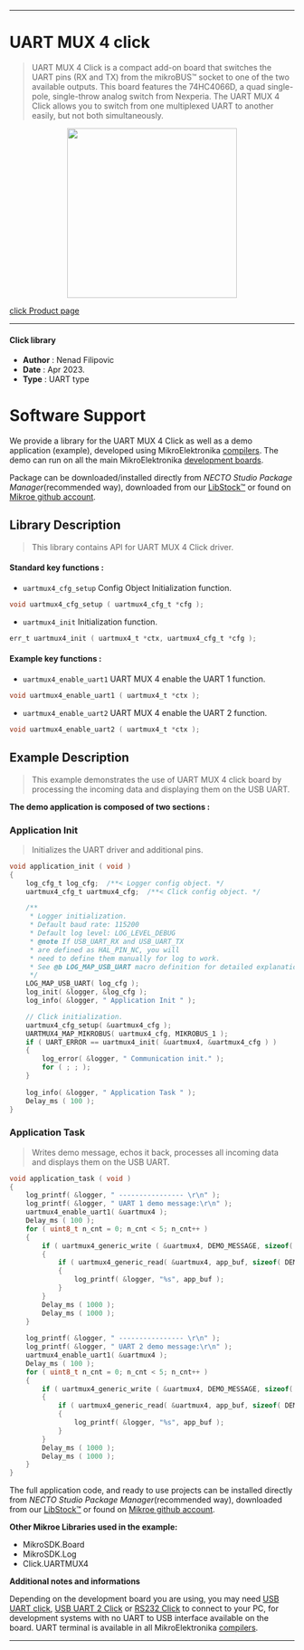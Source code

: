 
---
# UART MUX 4 click

> UART MUX 4 Click is a compact add-on board that switches the UART pins (RX and TX) 
from the mikroBUS™ socket to one of the two available outputs. 
This board features the 74HC4066D, a quad single-pole, single-throw analog switch from Nexperia. 
The UART MUX 4 Click allows you to switch from one multiplexed UART to another easily, 
but not both simultaneously.

<p align="center">
  <img src="https://download.mikroe.com/images/click_for_ide/uartmux4_click.png" height=300px>
</p>

[click Product page](https://www.mikroe.com/uart-mux-4-click)

---


#### Click library

- **Author**        : Nenad Filipovic
- **Date**          : Apr 2023.
- **Type**          : UART type


# Software Support

We provide a library for the UART MUX 4 Click
as well as a demo application (example), developed using MikroElektronika
[compilers](https://www.mikroe.com/necto-studio).
The demo can run on all the main MikroElektronika [development boards](https://www.mikroe.com/development-boards).

Package can be downloaded/installed directly from *NECTO Studio Package Manager*(recommended way), downloaded from our [LibStock&trade;](https://libstock.mikroe.com) or found on [Mikroe github account](https://github.com/MikroElektronika/mikrosdk_click_v2/tree/master/clicks).

## Library Description

> This library contains API for UART MUX 4 Click driver.

#### Standard key functions :

- `uartmux4_cfg_setup` Config Object Initialization function.
```c
void uartmux4_cfg_setup ( uartmux4_cfg_t *cfg );
```

- `uartmux4_init` Initialization function.
```c
err_t uartmux4_init ( uartmux4_t *ctx, uartmux4_cfg_t *cfg );
```

#### Example key functions :

- `uartmux4_enable_uart1` UART MUX 4 enable the UART 1 function.
```c
void uartmux4_enable_uart1 ( uartmux4_t *ctx );
```

- `uartmux4_enable_uart2` UART MUX 4 enable the UART 2 function.
```c
void uartmux4_enable_uart2 ( uartmux4_t *ctx );
```

## Example Description

> This example demonstrates the use of UART MUX 4 click board by processing
> the incoming data and displaying them on the USB UART.

**The demo application is composed of two sections :**

### Application Init

> Initializes the UART driver and additional pins.

```c
void application_init ( void ) 
{
    log_cfg_t log_cfg;  /**< Logger config object. */
    uartmux4_cfg_t uartmux4_cfg;  /**< Click config object. */

    /** 
     * Logger initialization.
     * Default baud rate: 115200
     * Default log level: LOG_LEVEL_DEBUG
     * @note If USB_UART_RX and USB_UART_TX 
     * are defined as HAL_PIN_NC, you will 
     * need to define them manually for log to work. 
     * See @b LOG_MAP_USB_UART macro definition for detailed explanation.
     */
    LOG_MAP_USB_UART( log_cfg );
    log_init( &logger, &log_cfg );
    log_info( &logger, " Application Init " );

    // Click initialization.
    uartmux4_cfg_setup( &uartmux4_cfg );
    UARTMUX4_MAP_MIKROBUS( uartmux4_cfg, MIKROBUS_1 );
    if ( UART_ERROR == uartmux4_init( &uartmux4, &uartmux4_cfg ) ) 
    {
        log_error( &logger, " Communication init." );
        for ( ; ; );
    }
    
    log_info( &logger, " Application Task " );
    Delay_ms ( 100 );
}
```

### Application Task

> Writes demo message, echos it back, processes all incoming data 
> and displays them on the USB UART.

```c
void application_task ( void ) 
{
    log_printf( &logger, " ---------------- \r\n" );
    log_printf( &logger, " UART 1 demo message:\r\n" );
    uartmux4_enable_uart1( &uartmux4 );
    Delay_ms ( 100 );
    for ( uint8_t n_cnt = 0; n_cnt < 5; n_cnt++ )
    {
        if ( uartmux4_generic_write ( &uartmux4, DEMO_MESSAGE, sizeof( DEMO_MESSAGE ) ) )
        {
            if ( uartmux4_generic_read( &uartmux4, app_buf, sizeof( DEMO_MESSAGE ) ) )
            {
                log_printf( &logger, "%s", app_buf );
            }
        }
        Delay_ms ( 1000 );
        Delay_ms ( 1000 );
    }
    
    log_printf( &logger, " ---------------- \r\n" );
    log_printf( &logger, " UART 2 demo message:\r\n" );
    uartmux4_enable_uart1( &uartmux4 );
    Delay_ms ( 100 );
    for ( uint8_t n_cnt = 0; n_cnt < 5; n_cnt++ )
    {
        if ( uartmux4_generic_write ( &uartmux4, DEMO_MESSAGE, sizeof( DEMO_MESSAGE ) ) )
        {
            if ( uartmux4_generic_read( &uartmux4, app_buf, sizeof( DEMO_MESSAGE ) ) )
            {
                log_printf( &logger, "%s", app_buf );
            }
        }
        Delay_ms ( 1000 );
        Delay_ms ( 1000 );
    }
}
```

The full application code, and ready to use projects can be installed directly from *NECTO Studio Package Manager*(recommended way), downloaded from our [LibStock&trade;](https://libstock.mikroe.com) or found on [Mikroe github account](https://github.com/MikroElektronika/mikrosdk_click_v2/tree/master/clicks).

**Other Mikroe Libraries used in the example:**

- MikroSDK.Board
- MikroSDK.Log
- Click.UARTMUX4

**Additional notes and informations**

Depending on the development board you are using, you may need
[USB UART click](https://www.mikroe.com/usb-uart-click),
[USB UART 2 Click](https://www.mikroe.com/usb-uart-2-click) or
[RS232 Click](https://www.mikroe.com/rs232-click) to connect to your PC, for
development systems with no UART to USB interface available on the board. UART
terminal is available in all MikroElektronika
[compilers](https://shop.mikroe.com/compilers).

---
